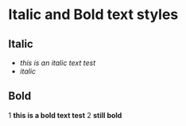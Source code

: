 # Italic and Bold text styles

## Italic

- *this is an italic text test*
- _italic_

## Bold

1 __this is a bold text test__
2 **still bold**

